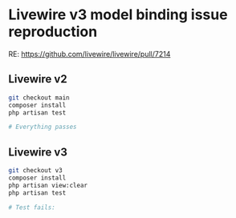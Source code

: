# Livewire v3 model binding issue reproduction

RE: https://github.com/livewire/livewire/pull/7214

## Livewire v2

```bash
git checkout main
composer install
php artisan test

# Everything passes
```

## Livewire v3

```bash
git checkout v3
composer install
php artisan view:clear
php artisan test

# Test fails:
```
